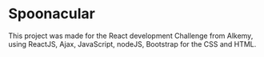 # Spoonacular

This project was made for the React development Challenge from Alkemy, using ReactJS, Ajax, JavaScript, nodeJS, Bootstrap for the CSS and HTML.
